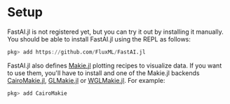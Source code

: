 # Setup

FastAI.jl is not registered yet, but you can try it out by installing it manually. You should be able to install FastAI.jl using the REPL as follows:

```julia
pkg> add https://github.com/FluxML/FastAI.jl
```

FastAI.jl also defines [Makie.jl](https://github.com/JuliaPlots/Makie.jl) plotting recipes to visualize data. If you want to use them, you'll have to install and one of the Makie.jl backends [CairoMakie.jl](https://github.com/JuliaPlots/CairoMakie.jl), [GLMakie.jl](https://github.com/JuliaPlots/GLMakie.jl) or [WGLMakie.jl](https://github.com/JuliaPlots/WGLMakie.jl). For example:

```julia
pkg> add CairoMakie
```
